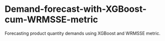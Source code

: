 # Demand-forecast-with-XGBoost-cum-WRMSSE-metric
Forecasting product quantity demands using XGBoost and WRMSSE metric.
